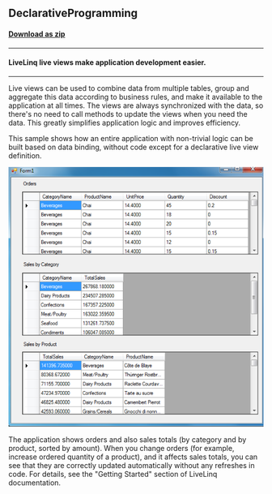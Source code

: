 ## DeclarativeProgramming
#### [Download as zip](https://minhaskamal.github.io/DownGit/#/home?url=https://github.com/GrapeCity/ComponentOne-WinForms-Samples/tree/master/NetFramework\DataSource\CS\LiveLinq\GettingStarted\DeclarativeProgramming)
____
#### LiveLinq live views make application development easier.
____
Live views can be used to combine data from multiple tables, group and aggregate this data according to business rules, and make it available to the application at all times.
The views are always synchronized with the data, so there's no need to call methods to update the views when you need the data. This greatly simplifies application logic and improves efficiency.

This sample shows how an entire application with non-trivial logic can be built based on data binding, without code except for a declarative live view definition.

![screenshot](screenshot.png)

The application shows orders and also sales totals (by category and by product, sorted by amount).
When you change orders (for example, increase ordered quantity of a product), and it affects sales totals, you can see that they are correctly updated automatically without any refreshes in code. For details, see the "Getting Started" section of LiveLinq documentation.
